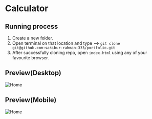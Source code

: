 # Calculator

## Running process

1. Create a new folder.
2. Open terminal on that location and type --> `git clone git@github.com:sakibur-rahman-333/portfolio.git`
3. After successfully cloning repo, open `index.html` using any of your favourite browser.

## Preview(Desktop)

![Home](https://i.imgur.com/vjiSEO8.png)

## Preview(Mobile)

![Home](https://i.imgur.com/w85NY3d.png)
